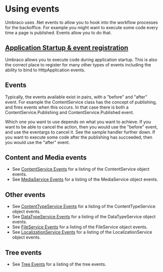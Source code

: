 # Using events

Umbraco uses .Net events to allow you to hook into the workflow processes for the backoffice. For example you might want to execute some code every time a page is published. Events allow you to do that.

## [Application Startup & event registration](Application-Startup.md)

Umbraco allows you to execute code during application startup. This is also the correct place to register for many other types of events including the ability to bind to HttpApplication events. 

## Events

Typically, the events available exist in pairs, with a "before" and "after" event. For example the ContentService class has the concept of publishing, and fires events when this occurs. In that case there is both a ContentService.Publishing and ContentService.Published event. 

Which one you want to use depends on what you want to achieve. If you want to be able to cancel the action, then you would use the "before" event, and use the eventargs to cancel it. See the sample handler further down. If you want to execute some code after the publishing has succeeded, then you would use the "after" event.

## Content and Media events

* See [ContentService Events](ContentService-Events.md) for a listing of the ContentService object events.  
* See [MediaService Events](MediaService-Events.md) for a listing of the MediaService object events.

## Other events
* See [ContentTypeService Events](ContentTypeService-Events.md) for a listing of the ContentTypeService object events.  
* See [DataTypeService Events](DataTypeService-Events.md) for a listing of the DataTypeService object events.  
* See [FileService Events](FileService-Events.md) for a listing of the FileService object events.  
* See [LocalizationService Events](LocalizationService-Events.md) for a listing of the LocalizationService object events. 

## Tree events

* See [Tree Events](../../Extending-Umbraco/Section-Trees/trees.md) for a listing of the tree events.  
